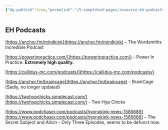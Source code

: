 ```yaml
---
{"dg-publish":true,"permalink":"/5-completed-pages/resource-eh-podcasts/","dgHomeLink":true,"dgPassFrontmatter":false}
---
```



## EH Podcasts

[https://anchor.fm/mindkink](https://anchor.fm/mindkink) – The Wordsmiths Incredible Podcast

[https://powerinpractice.com/](https://powerinpractice.com/) - Power In Practice. **Extremely high quality.**

[https://callidus-mc.com/podcasts/](https://callidus-mc.com/podcasts/)

[https://anchor.fm/braincage](https://anchor.fm/braincage) - BrainCage (Sadly, no longer updated)

[https://twohypchicks.simplecast.com/](https://twohypchicks.simplecast.com/) - Two Hyp Chicks

[https://www.podchaser.com/podcasts/hypnokink-news-1585689](https://www.podchaser.com/podcasts/hypnokink-news-1585689) – The Secret Subject and Alicin - Only Three Episodes, seems to be defunct now.
